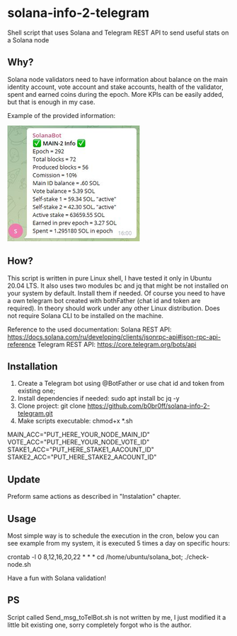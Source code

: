 # solana-info-2-telegram
Shell script that uses Solana and Telegram REST API to send useful stats on a Solana node

## Why?
Solana node validators need to have information about balance on the main identity account, vote account and stake accounts, health of the validator, spent and earned coins during the epoch. More KPIs can be easily added, but that is enough in my case.

Example of the provided information:

![alt text](https://github.com/b0br0ff/solana-info-2-telegram/blob/main/node-info.jpg)


## How?
This script is written in pure Linux shell, I have tested it only in Ubuntu 20.04 LTS. It also uses two modules bc and jq that might be not installed on your system by default. Install them if needed. Of course you need to have a own telegram bot created with bothFather (chat id and token are required). In theory should work under any other Linux distribution. Does not require Solana CLI to be installed on the machine.

Reference to the used documentation:
Solana REST API: https://docs.solana.com/ru/developing/clients/jsonrpc-api#json-rpc-api-reference
Telegram REST API: https://core.telegram.org/bots/api

## Installation
1. Create a Telegram bot using @BotFather or use chat id and token from existing one;
2. Install dependencies if needed: sudo apt install bc jq -y
3. Clone project: git clone https://github.com/b0br0ff/solana-info-2-telegram.git
4. Make scripts executable: chmod+x *.sh


MAIN_ACC="PUT_HERE_YOUR_NODE_MAIN_ID"
VOTE_ACC="PUT_HERE_YOUR_NODE_VOTE_ID"
STAKE1_ACC="PUT_HERE_STAKE1_AACOUNT_ID"
STAKE2_ACC="PUT_HERE_STAKE2_AACOUNT_ID"

## Update
Preform same actions as described in "Instalation" chapter.

## Usage
Most simple way is to schedule the execution in the cron, below you can see example from my system, it is executed 5 times a day on specific hours:

crontab -l
0 8,12,16,20,22 * * * cd /home/ubuntu/solana_bot; ./check-node.sh

Have a fun with Solana validation!

## PS
Script called Send_msg_toTelBot.sh is not written by me, I just modified it a little bit existing one, sorry completely forgot who is the author.

